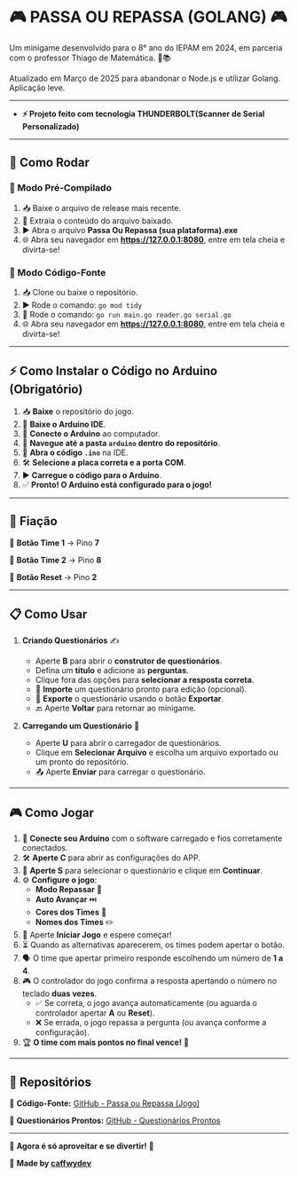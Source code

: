 # 🎮 PASSA OU REPASSA (GOLANG) 🎮

Um minigame desenvolvido para o 8° ano do IEPAM em 2024, em parceria com o professor Thiago de Matemática. 🏫📚

Atualizado em Março de 2025 para abandonar o Node.js e utilizar Golang. Aplicação leve.


---

- **⚡ Projeto feito com tecnologia THUNDERBOLT(Scanner de Serial Personalizado)**

---

## 🚀 Como Rodar

### 🔹 Modo Pré-Compilado
1. 📥 Baixe o arquivo de release mais recente.
2. 📂 Extraia o conteúdo do arquivo baixado.
3. ▶️ Abra o arquivo **Passa Ou Repassa (sua plataforma).exe**
4. 🌐 Abra seu navegador em **https://127.0.0.1:8080**, entre em tela cheia e divirta-se!

### 🔹 Modo Código-Fonte
1. 📥 Clone ou baixe o repositório.
2. ▶️ Rode o comando: `go mod tidy`
2. 🔧 Rode o comando: `go run main.go reader.go serial.go`
3. 🌐 Abra seu navegador em **https://127.0.0.1:8080**, entre em tela cheia e divirta-se!

---

## ⚡ Como Instalar o Código no Arduino (Obrigatório)

1. 📥 **Baixe** o repositório do jogo.
2. 📝 **Baixe o Arduino IDE**.
3. 🔌 **Conecte o Arduino** ao computador.
4. 📂 **Navegue até a pasta `arduino` dentro do repositório**.
5. 📜 **Abra o código `.ino`** na IDE.
6. 🛠️ **Selecione a placa correta e a porta COM**.
7. ▶️ **Carregue o código para o Arduino**.
8. ✅ **Pronto! O Arduino está configurado para o jogo!**

---

## 🔌 Fiação

🔹 **Botão Time 1** → Pino **7**

🔹 **Botão Time 2** → Pino **8**

🔹 **Botão Reset** → Pino **2**

---

## 📋 Como Usar

1. **Criando Questionários** ✍️
   - Aperte **B** para abrir o **construtor de questionários**.
   - Defina um **título** e adicione as **perguntas**.
   - Clique fora das opções para **selecionar a resposta correta**.
   - 📂 **Importe** um questionário pronto para edição (opcional).
   - 💾 **Exporte** o questionário usando o botão **Exportar**.
   - 🔙 Aperte **Voltar** para retornar ao minigame.

2. **Carregando um Questionário** 📂
   - Aperte **U** para abrir o carregador de questionários.
   - Clique em **Selecionar Arquivo** e escolha um arquivo exportado ou um pronto do repositório.
   - 📤 Aperte **Enviar** para carregar o questionário.

---

## 🎮 Como Jogar

1. 🔌 **Conecte seu Arduino** com o software carregado e fios corretamente conectados.
2. 🛠️ **Aperte C** para abrir as configurações do APP.
3. 📑 **Aperte S** para selecionar o questionário e clique em **Continuar**.
4. ⚙️ **Configure o jogo**:
   - **Modo Repassar** 🔄
   - **Auto Avançar** ⏭️
   - **Cores dos Times** 🎨
   - **Nomes dos Times** ✏️
5. 🚀 Aperte **Iniciar Jogo** e espere começar!
6. ⏳ Quando as alternativas aparecerem, os times podem apertar o botão.
7. 🗣️ O time que apertar primeiro responde escolhendo um número de **1 a 4**.
8. 🎮 O controlador do jogo confirma a resposta apertando o número no teclado **duas vezes**.
   - ✅ Se correta, o jogo avança automaticamente (ou aguarda o controlador apertar **A** ou **Reset**).
   - ❌ Se errada, o jogo repassa a pergunta (ou avança conforme a configuração).
9. 🏆 **O time com mais pontos no final vence!** 🎉

---

## 🔗 Repositórios

🔹 **Código-Fonte:** [GitHub - Passa ou Repassa (Jogo)](https://github.com/caffwydev/passa-ou-repassa-src-go)

🔹 **Questionários Prontos:** [GitHub - Questionários Prontos](https://github.com/caffwydev/questionarios-prontos)

---

🎉 **Agora é só aproveitar e se divertir!** 🎉

🔗 **Made by [caffwydev](https://github.com/caffwydev)**